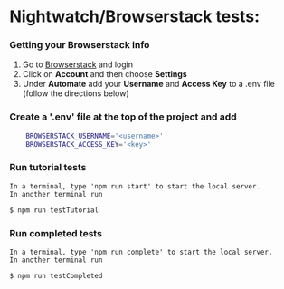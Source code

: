 # Nightwatch/Browserstack tests:

### Getting your Browserstack info
1. Go to [Browserstack](www.browserstack.com/) and login
1. Click on **Account** and then choose **Settings**
1. Under **Automate** add your **Username** and **Access Key** to a .env file (follow the directions below)

### Create a '.env' file at the top of the project and add
```bash
    BROWSERSTACK_USERNAME='<username>'
    BROWSERSTACK_ACCESS_KEY='<key>'
```

### Run tutorial tests
```text
In a terminal, type 'npm run start' to start the local server.
In another terminal run
```
```bash
$ npm run testTutorial
```

### Run completed tests
```text
In a terminal, type 'npm run complete' to start the local server.
In another terminal run
```
```bash
$ npm run testCompleted
```